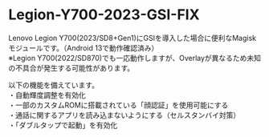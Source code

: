 # Legion-Y700-2023-GSI-FIX

Lenovo Legion Y700(2023/SD8+Gen1)にGSIを導入した場合に便利なMagiskモジュールです。（Android 13で動作確認済み）<br>
※Legion Y700(2022/SD870)でも一応動作しますが、Overlayが異なるため未知の不具合が発生する可能性があります。

以下の機能を備えています。<br>
・自動輝度調整を有効化<br>
・一部のカスタムROMに搭載されている「顔認証」を使用可能にする<br>
・通話に関するアプリを読み込まないようにする（セルスタンバイ対策）<br>
・「ダブルタップで起動」を有効化
